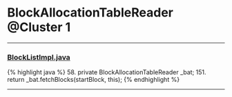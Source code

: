 # BlockAllocationTableReader @Cluster 1

***

### [BlockListImpl.java](https://searchcode.com/codesearch/view/15642269/)
{% highlight java %}
58. private BlockAllocationTableReader _bat;
151.     return _bat.fetchBlocks(startBlock, this);
{% endhighlight %}

***

